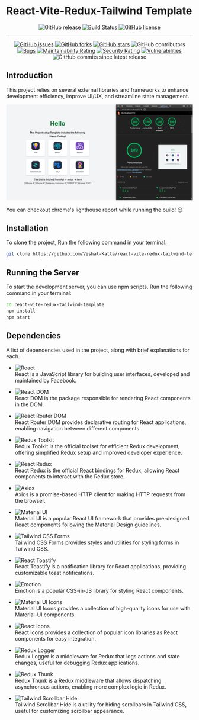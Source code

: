 # React-Vite-Redux-Tailwind Template


<span align="center">

![GitHub release](https://img.shields.io/github/v/release/Vishal-Katta/react-vite-redux-tailwind-template)
[![Build Status](https://github.com/Vishal-Katta/react-vite-redux-tailwind-template/actions/workflows/build.yml/badge.svg)](https://github.com/Vishal-Katta/react-vite-redux-tailwind-template/actions/workflows/build.yml)
[![GitHub license](https://img.shields.io/github/license/Vishal-Katta/react-vite-redux-tailwind-template)](https://github.com/Vishal-Katta/react-vite-redux-tailwind-template)

---

[![GitHub issues](https://img.shields.io/github/issues/Vishal-Katta/react-vite-redux-tailwind-template)](https://github.com/Vishal-Katta/react-vite-redux-tailwind-template/issues)
[![GitHub forks](https://img.shields.io/github/forks/Vishal-Katta/react-vite-redux-tailwind-template)](https://github.com/Vishal-Katta/react-vite-redux-tailwind-template/network)
[![GitHub stars](https://img.shields.io/github/stars/Vishal-Katta/react-vite-redux-tailwind-template)](https://github.com/Vishal-Katta/react-vite-redux-tailwind-template/stargazers)
![GitHub contributors](https://img.shields.io/github/contributors/Vishal-Katta/react-vite-redux-tailwind-template)
[![Bugs](https://sonarcloud.io/api/project_badges/measure?project=Vishal-Katta_react-vite-redux-tailwind-template&metric=bugs)](https://sonarcloud.io/dashboard?id=Vishal-Katta_react-vite-redux-tailwind-template)
[![Maintainability Rating](https://sonarcloud.io/api/project_badges/measure?project=Vishal-Katta_react-vite-redux-tailwind-template&metric=sqale_rating)](https://sonarcloud.io/dashboard?id=Vishal-Katta_react-vite-redux-tailwind-template)
[![Security Rating](https://sonarcloud.io/api/project_badges/measure?project=Vishal-Katta_react-vite-redux-tailwind-template&metric=security_rating)](https://sonarcloud.io/dashboard?id=Vishal-Katta_react-vite-redux-tailwind-template)
[![Vulnerabilities](https://sonarcloud.io/api/project_badges/measure?project=Vishal-Katta_react-vite-redux-tailwind-template&metric=vulnerabilities)](https://sonarcloud.io/dashboard?id=Vishal-Katta_react-vite-redux-tailwind-template)
![GitHub commits since latest release ](https://img.shields.io/github/commits-since/Vishal-Katta/react-vite-redux-tailwind-template/latest/main)

</span>

## Introduction

This project relies on several external libraries and frameworks to enhance development efficiency, improve UI/UX, and streamline state management.

![Project Stack](/public/ProjectStack.png)

You can checkout chrome's lighthouse report while running the build! 😏

## Installation

To clone the project, Run the following command in your terminal:

```bash
git clone https://github.com/Vishal-Katta/react-vite-redux-tailwind-template.git
```

## Running the Server

To start the development server, you can use npm scripts. Run the following command in your terminal:

```bash
cd react-vite-redux-tailwind-template
npm install
npm start
```

## Dependencies
A list of dependencies used in the project, along with brief explanations for each.

- ![React](https://img.shields.io/badge/React-_-61DAFB?logo=react)  
  React is a JavaScript library for building user interfaces, developed and maintained by Facebook.

- ![React DOM](https://img.shields.io/badge/React%20DOM-_-61DAFB?logo=react)  
  React DOM is the package responsible for rendering React components in the DOM.

- ![React Router DOM](https://img.shields.io/badge/React%20Router%20DOM-_-CA4245?logo=react-router)  
  React Router DOM provides declarative routing for React applications, enabling navigation between different components.

- ![Redux Toolkit](https://img.shields.io/badge/Redux%20Toolkit-_-purple?logo=redux)  
  Redux Toolkit is the official toolset for efficient Redux development, offering simplified Redux setup and improved developer experience.

- ![React Redux](https://img.shields.io/badge/React%20Redux-_-764ABC?logo=redux)  
  React Redux is the official React bindings for Redux, allowing React components to interact with the Redux store.

- ![Axios](https://img.shields.io/badge/Axios-_-blue?logo=axios)  
  Axios is a promise-based HTTP client for making HTTP requests from the browser.

- ![Material UI](https://img.shields.io/badge/Material%20UI-_-blue?logo=material-ui)  
  Material UI is a popular React UI framework that provides pre-designed React components following the Material Design guidelines.

- ![Tailwind CSS Forms](https://img.shields.io/badge/Tailwind%20CSS%20Forms-_-blue?logo=tailwind-css)  
  Tailwind CSS Forms provides styles and utilities for styling forms in Tailwind CSS.

- ![React Toastify](https://img.shields.io/badge/React%20Toastify-_-blue?logo=react)  
  React Toastify is a notification library for React applications, providing customizable toast notifications.

- ![Emotion](https://img.shields.io/badge/Emotion-_-purple?logo=emotion)  
  Emotion is a popular CSS-in-JS library for styling React components.

- ![Material UI Icons](https://img.shields.io/badge/Material%20UI%20Icons-_-orange?logo=material-ui)  
  Material UI Icons provides a collection of high-quality icons for use with Material-UI components.

- ![React Icons](https://img.shields.io/badge/React%20Icons-_-blue?logo=react)  
  React Icons provides a collection of popular icon libraries as React components for easy integration.

- ![Redux Logger](https://img.shields.io/badge/Redux%20Logger-_-764ABC?logo=redux)  
  Redux Logger is a middleware for Redux that logs actions and state changes, useful for debugging Redux applications.

- ![Redux Thunk](https://img.shields.io/badge/Redux%20Thunk-_-764ABC?logo=redux)  
  Redux Thunk is a Redux middleware that allows dispatching asynchronous actions, enabling more complex logic in Redux.

- ![Tailwind Scrollbar Hide](https://img.shields.io/badge/Tailwind%20Scrollbar%20Hide-_-blue?logo=tailwind-css)  
  Tailwind Scrollbar Hide is a utility for hiding scrollbars in Tailwind CSS, useful for customizing scrollbar appearance.
